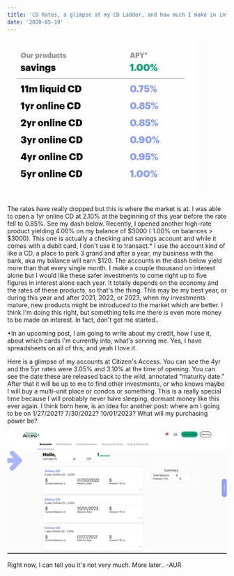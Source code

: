 ```yaml
---
title: 'CD Rates, a glimpse at my CD Ladder, and how much I make in interest'
date: '2020-05-19'
---
```


![photo](post3photo1.png)

The rates have really dropped but this is where the market is at. I was able to open a 1yr online CD at 2.10% at the beginning of this year before the rate fell to 0.85%. See my dash below. Recently, I opened another high-rate product yielding 4.00% on my balance of $3000 ( 1.00% on balances > $3000). This one is actually a checking and savings account and while it comes with a debit card, I don't use it to transact.* I use the account kind of like a CD, a place to park 3 grand and after a year, my business with the bank, aka my balance will earn $120. The accounts in the dash below yield more than that every single month. I make a couple thousand on interest alone but I would like these safer investments to come right up to five figures in interest alone each year. It totally depends on the economy and the rates of these products, so that's the thing. This may be my best year, or during this year and after 2021, 2022, or 2023, when my investments mature, new products might be introduced to the market which are better. I think I'm doing this right, but something tells me there is even more money to be made on interest. In fact, don't get me started..

*In an upcoming post, I am going to write about my credit, how I use it, about which cards I'm currently into, what's serving me. Yes, I have spreadsheets on all of this, and yeah I love it.

Here is a glimpse of my accounts at Citizen's Access. You can see the 4yr and the 5yr rates were 3.05% and 3.10% at the time of opening. You can see the date these are released back to the wild, annotated "maturity date." After that it will be up to me to find other investments, or who knows maybe I will buy a multi-unit place or condos or something. This is a really special time because I will probably never have sleeping, dormant money like this ever again. I think born here, is an idea for another post: where am I going to be on 1/27/2021? 7/30/2022? 10/01/2023? What will my purchasing power be?

![photo](post3photo2.png)

Right now, I can tell you it's not very much. More later.. -AUR
